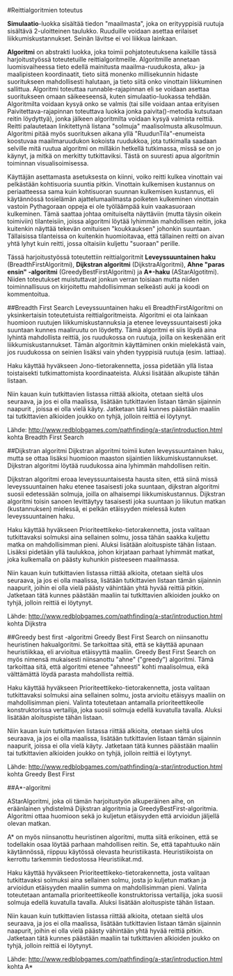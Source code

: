 #Reittialgoritmien toteutus

**Simulaatio**-luokka sisältää tiedon "maailmasta", joka on erityyppisiä ruutuja sisältävä 2-uloitteinen taulukko. Ruuduille voidaan asettaa erilaiset liikkumiskustannukset. Seinän lävitse ei voi liikkua lainkaan.

**Algoritmi** on abstrakti luokka, joka toimii pohjatoteutuksena kaikille tässä harjoitustyössä toteutetuille reittialgoritmeille. Algoritmille annetaan luomisvaiheessa tieto edellä mainitusta maailma-ruudukosta, alku- ja maalipisteen koordinaatit, tieto siitä monenko millisekunnin hidaste suoritukseen mahdollisesti halutaan, ja tieto siitä onko vinottain liikkuminen sallittua. Algoritmi toteuttaa runnable-rajapinnan eli se voidaan asettaa suoritukseen omaan säikeeseensä, kuten simulaatio-luokassa tehdään. Algoritmilta voidaan kysyä onko se valmis (tai sille voidaan antaa erityisen Paivitettava-rajapinnan toteuttava luokka jonka paivita()-metodia kutsutaan reitin löydyttyä), jonka jälkeen algoritmilta voidaan kysyä valmista reittiä. Reitti palautetaan linkitettynä listana "solmuja" maalisolmusta alkusolmuun. Algoritmi pitää myös suorituksen aikana yllä "RuudunTila"-enumeista koostuvaa maailmaruudukon kokoista ruudukkoa, jota tutkimalla saadaan selville mitä ruutua algoritmi on milläkin hetkellä tutkimassa, missä se on jo käynyt, ja mitkä on merkitty tutkittaviksi. Tästä on suuresti apua algoritmin toiminnan visualisoimisessa.

Käyttäjän asettamasta asetuksesta on kiinni, voiko reitti kulkea vinottain vai pelkästään kohtisuoria suuntia pitkin. Vinottain kulkemisen kustannus on periaatteessa sama kuin kohtisuoran suunnan kulkemisen kustannus, eli käytännössä tosielämän ajattelumaailmasta poiketen kulkeminen vinottain vastoin Pythagoraan oppeja ei ole työläämpää kuin vaakasuoraan kulkeminen. Tämä saattaa johtaa omituiselta näyttäviin (mutta täysin oikein toimiviin) tilanteisiin, joissa algoritmi löytää lyhimmän mahdollisen reitin, joka kuitenkin näyttää tekevän omituisen "koukkauksen" johonkin suuntaan. Tällaisissa tilanteissa on kuitenkin huomioitavaa, että tällainen reitti on aivan yhtä lyhyt kuin reitti, jossa oltaisiin kuljettu "suoraan" perille.

Tässä harjoitustyössä toteutettiin reittialgoritmit **Leveyssuuntainen haku** (BreadthFirstAlgoritmi), **Dijkstran algoritmi** (DijkstraAlgoritmi), **Ahne "paras ensin" -algoritmi** (GreedyBestFirstAlgoritmi) ja **A\*-haku** (AStarAlgotitmi). Niiden toteutukset muistuttavat jonkun verran toisiaan mutta niiden toiminnallisuus on kirjoitettu mahdollisimman selkeästi auki ja koodi on kommentoitua.

##Breadth First Search
Leveyssuuntainen haku eli BreadthFirstAlgoritmi on yksinkertaisin toteutetuista reittialgoritmeista. Algoritmi ei ota lainkaan huomioon ruutujen liikkumiskustannuksia ja etenee leveyssuuntaisesti joka suuntaan kunnes maaliruutu on löydetty. Tämä algoritmi ei siis löydä aina lyhintä mahdollista reittiä, jos ruudukossa on ruutuja, joilla on keskenään erit liikkumiskustannukset. Tämän algoritmin käyttäminen onkin mielekästä vain, jos ruudukossa on seinien lisäksi vain yhden tyyppisiä ruutuja (esim. lattiaa).

Haku käyttää hyväkseen Jono-tietorakennetta, jossa pidetään yllä listaa toistaisekti tutkimattomista koordinaateista. Aluksi lisätään alkupiste tähän listaan.

Niin kauan kuin tutkittavien listassa riittää alkioita, otetaan sieltä ulos seuraava, ja jos ei olla maalissa, lisätään tutkittavien listaan tämän sijainnin naapurit , joissa ei olla vielä käyty. Jatketaan tätä kunnes päästään maaliin tai tutkittavien alkioiden joukko on tyhjä, jolloin reittiä ei löytynyt.

Lähde: http://www.redblobgames.com/pathfinding/a-star/introduction.html kohta Breadth First Search

##Dijkstran algoritmi
Dijkstran algoritmi toimii kuten leveyssuuntainen haku, mutta se ottaa lisäksi huomioon maaston sijaintien liikkumiskustannukset. Dijkstran algoritmi löytää ruudukossa aina lyhimmän mahdollisen reitin.

Dijkstran algoritmi eroaa leveyssuuntaisesta hausta siten, että siinä missä leveyssuuntainen haku etenee tasaisesti joka suuntaan, dijkstran algoritmi suosii edetessään solmuja, joilla on alhaisempi liikkumiskustannus. Dijkstran algoritmi toisin sanoen levittäytyy tasaisesti joka suuntaan jo liikutun matkan (kustannuksen) mielessä, ei pelkän etäisyyden mielessä kuten leveyssuuntainen haku.

Haku käyttää hyväkseen Prioriteettikeko-tietorakennetta, josta valitaan tutkittavaksi solmuksi aina sellainen solmu, jossa tähän saakka kuljettu matka on mahdollisimman pieni. Aluksi lisätään aloituspiste tähän listaan. Lisäksi pidetään yllä taulukkoa, johon kirjataan parhaat lyhimmät matkat, joka kulkemalla on päästy kuhunkin pisteeseen maailmassa.

Niin kauan kuin tutkittavien listassa riittää alkioita, otetaan sieltä ulos seuraava, ja jos ei olla maalissa, lisätään tutkittavien listaan tämän sijainnin naapurit, joihin ei olla vielä päästy vähintään yhtä hyvää reittiä pitkin. Jatketaan tätä kunnes päästään maaliin tai tutkittavien alkioiden joukko on tyhjä, jolloin reittiä ei löytynyt.

Lähde: http://www.redblobgames.com/pathfinding/a-star/introduction.html kohta Dijkstra

##Greedy best first -algoritmi
Greedy Best First Search on niinsanottu heuristinen hakualgoritmi. Se tarkoittaa sitä, että se käyttää apunaan heuristiikkaa, eli arvioitua etäisyyttä maaliin. Greedy Best First Search on myös nimensä mukaisesti niinsanottu "ahne" ("greedy") algoritmi. Tämä tarkoittaa sitä, että algoritmi etenee "ahneesti" kohti maalisolmua, eikä välttämättä löydä parasta mahdollista reittiä.

Haku käyttää hyväkseen Prioriteettikeko-tietorakennetta, josta valitaan tutkittavaksi solmuksi aina sellainen solmu, josta arvioitu etäisyys maaliin on mahdollisimman pieni. Valinta toteutetaan antamalla prioriteettikeolle konstruktorissa vertailija, joka suosii solmuja edellä kuvatulla tavalla. Aluksi lisätään aloituspiste tähän listaan.

Niin kauan kuin tutkittavien listassa riittää alkioita, otetaan sieltä ulos seuraava, ja jos ei olla maalissa, lisätään tutkittavien listaan tämän sijainnin naapurit, joissa ei olla vielä käyty. Jatketaan tätä kunnes päästään maaliin tai tutkittavien alkioiden joukko on tyhjä, jolloin reittiä ei löytynyt.

Lähde: http://www.redblobgames.com/pathfinding/a-star/introduction.html kohta Greedy Best First

##A*-algoritmi

AStarAlgoritmi, joka oli tämän harjoitustyön alkuperäinen aihe, on eräänlainen yhdistelmä Dijkstran algoritmia ja GreedyBestFirst-algoritmia. Algoritmi ottaa huomioon sekä jo kuljetun etäisyyden että arvioidun jäljellä olevan matkan.

A* on myös niinsanottu heuristinen algoritmi, mutta siitä erikoinen, että se todellakin osaa löytää parhaan mahdollisen reitin. Se, että tapahtuuko näin käytännössä, riippuu käytössä olevasta heuristiikasta. Heuristiikoista on kerrottu tarkemmin tiedostossa Heuristiikat.md.

Haku käyttää hyväkseen Prioriteettikeko-tietorakennetta, josta valitaan tutkittavaksi solmuksi aina sellainen solmu, josta jo kuljetun matkan ja arvioidun etäisyyden maaliin summa on mahdollisimman pieni. Valinta toteutetaan antamalla prioriteettikeolle konstruktorissa vertailija, joka suosii solmuja edellä kuvatulla tavalla. Aluksi lisätään aloituspiste tähän listaan.

Niin kauan kuin tutkittavien listassa riittää alkioita, otetaan sieltä ulos seuraava, ja jos ei olla maalissa, lisätään tutkittavien listaan tämän sijainnin naapurit, joihin ei olla vielä päästy vähintään yhtä hyvää reittiä pitkin. Jatketaan tätä kunnes päästään maaliin tai tutkittavien alkioiden joukko on tyhjä, jolloin reittiä ei löytynyt.

Lähde: http://www.redblobgames.com/pathfinding/a-star/introduction.html kohta A*

